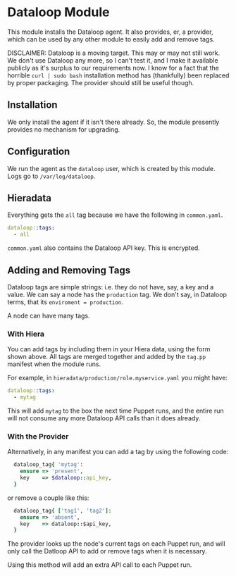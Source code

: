 # Dataloop Module

This module installs the Dataloop agent. It also provides, er, a
provider, which can be used by any other module to easily add and remove
tags.

DISCLAIMER: Dataloop is a moving target. This may or may not still
work. We don't use Dataloop any more, so I can't test it, and I make
it available publicly as it's surplus to our requirements now. I
know for a fact that the horrible `curl | sudo bash` installation
method has (thankfully) been replaced by proper packaging. The
provider should still be useful though.

## Installation

We only install the agent if it isn't there already. So, the module
presently provides no mechanism for upgrading.

## Configuration

We run the agent as the `dataloop` user, which is created by this
module. Logs go to `/var/log/dataloop`.

## Hieradata

Everything gets the `all` tag because we have the following in
`common.yaml`.

```yaml
dataloop::tags:
  - all
```

`common.yaml` also contains the Dataloop API key. This is encrypted.

## Adding and Removing Tags

Dataloop tags are simple strings: i.e. they do not have, say, a key and
a value. We can say a node has the `production` tag. We don't say, in
Dataloop terms, that its `enviroment = production`.

A node can have many tags.

### With Hiera

You can add tags by including them in your Hiera data, using the form
shown above. All tags are merged together and added by the `tag.pp`
manifest when the module runs.

For example, in `hieradata/production/role.myservice.yaml` you might
have:

```yaml
dataloop::tags:
  - mytag
```

This will add `mytag` to the box the next time Puppet runs, and the
entire run will not consume any more Dataloop API calls than it does
already.

### With the Provider

Alternatively, in any manifest you can add a tag by using the following
code:

```ruby
  dataloop_tag{ 'mytag':
    ensure => 'present',
    key    => $dataloop::api_key,
  }
```

or remove a couple like this:

```ruby
  dataloop_tag{ ['tag1', 'tag2']:
    ensure => 'absent',
    key    => dataloop::$api_key,
  }
```

The provider looks up the node's current tags on each Puppet run, and
will only call the Datloop API to add or remove tags when it is
necessary.

Using this method will add an extra API call to each Puppet run.

